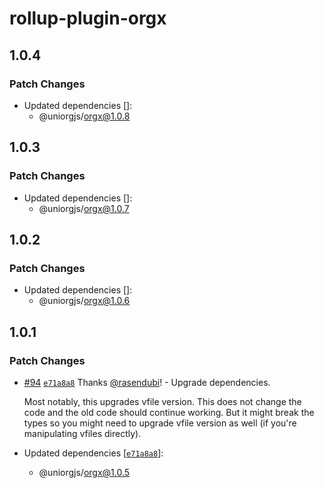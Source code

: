 # rollup-plugin-orgx

## 1.0.4

### Patch Changes

- Updated dependencies []:
  - @uniorgjs/orgx@1.0.8

## 1.0.3

### Patch Changes

- Updated dependencies []:
  - @uniorgjs/orgx@1.0.7

## 1.0.2

### Patch Changes

- Updated dependencies []:
  - @uniorgjs/orgx@1.0.6

## 1.0.1

### Patch Changes

- [#94](https://github.com/rasendubi/uniorg/pull/94) [`e71a8a8`](https://github.com/rasendubi/uniorg/commit/e71a8a85f4921d53fdf112df17bd37b92af1ed5d) Thanks [@rasendubi](https://github.com/rasendubi)! - Upgrade dependencies.

  Most notably, this upgrades vfile version. This does not change the code and the old code should continue working. But it might break the types so you might need to upgrade vfile version as well (if you're manipulating vfiles directly).

- Updated dependencies [[`e71a8a8`](https://github.com/rasendubi/uniorg/commit/e71a8a85f4921d53fdf112df17bd37b92af1ed5d)]:
  - @uniorgjs/orgx@1.0.5
